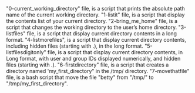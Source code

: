 "0-current_working_directory" file, is a script that prints the absolute path name of the current working directory.
"1-listit" file, is a script that display the contents list of your current directory.
"2-bring_me_home" file, is a script that changes the working directory to the user’s home directory.
"3-listfiles" file, is a script that display current directory contents in a long format.
"4-listmorefiles", is a script that display current directory contents, including hidden files (starting with .), in the long format.
"5-listfilesdigitonly" file, is a script that display current directory contents, in Long format, with user and group IDs displayed numerically, and hidden files (starting with .).
"6-firstdirectory" file, is a script that creates a directory named 'my_first_directory" in the /tmp/ directory.
"7-movethatfile" file, is a bash script that move the file "betty" from "/tmp/" to "/tmp/my_first_directory".
